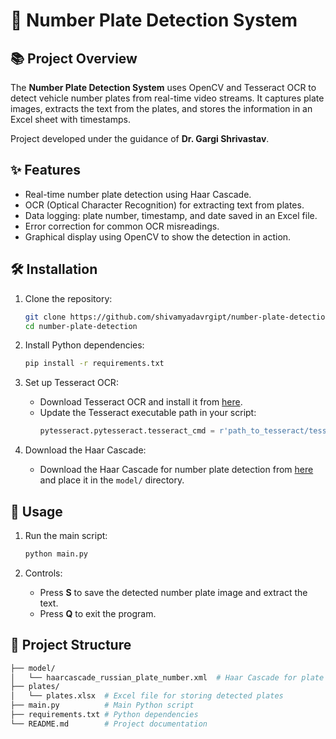 # 🚗 Number Plate Detection System

## 📚 Project Overview
The **Number Plate Detection System** uses OpenCV and Tesseract OCR to detect vehicle number plates from real-time video streams. It captures plate images, extracts the text from the plates, and stores the information in an Excel sheet with timestamps.

Project developed under the guidance of **Dr. Gargi Shrivastav**.

## ✨ Features
- Real-time number plate detection using Haar Cascade.
- OCR (Optical Character Recognition) for extracting text from plates.
- Data logging: plate number, timestamp, and date saved in an Excel file.
- Error correction for common OCR misreadings.
- Graphical display using OpenCV to show the detection in action.

## 🛠️ Installation

1. Clone the repository:
    ```bash
    git clone https://github.com/shivamyadavrgipt/number-plate-detection.git
    cd number-plate-detection
    ```

2. Install Python dependencies:
    ```bash
    pip install -r requirements.txt
    ```

3. Set up Tesseract OCR:
   - Download Tesseract OCR and install it from [here](https://github.com/tesseract-ocr/tesseract).
   - Update the Tesseract executable path in your script:
     ```python
     pytesseract.pytesseract.tesseract_cmd = r'path_to_tesseract/tesseract.exe'
     ```

4. Download the Haar Cascade:
   - Download the Haar Cascade for number plate detection from [here](https://github.com/opencv/opencv/tree/master/data/haarcascades) and place it in the `model/` directory.

## 🚀 Usage

1. Run the main script:
    ```bash
    python main.py
    ```

2. Controls:
   - Press **S** to save the detected number plate image and extract the text.
   - Press **Q** to exit the program.

## 📂 Project Structure

```bash
├── model/
│   └── haarcascade_russian_plate_number.xml  # Haar Cascade for plate detection
├── plates/
│   └── plates.xlsx  # Excel file for storing detected plates
├── main.py          # Main Python script
├── requirements.txt # Python dependencies
└── README.md        # Project documentation
